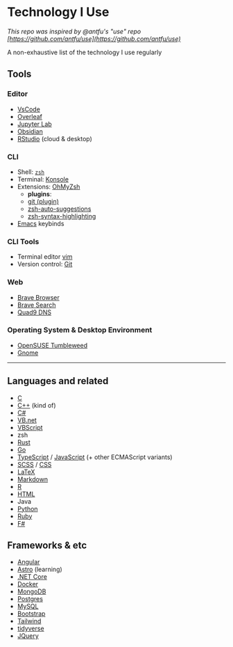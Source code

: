 # Technology I Use

_This repo was inspired by @antfu's "use" repo [https://github.com/antfu/use](https://github.com/antfu/use)_

A non-exhaustive list of the technology I use regularly

## Tools

### Editor

- [VsCode](https://code.visualstudio.com/)
- [Overleaf](https://overleaf.com/)
- [Jupyter Lab](https://jupyter.org/)
- [Obsidian](https://obsidian.md/)
- [RStudio](https://posit.co/download/rstudio-desktop/) (cloud & desktop)

### CLI

- Shell: [`zsh`](https://zsh.org/)
- Terminal: [Konsole](https://konsole.kde.org/)
- Extensions: [OhMyZsh](https://ohmyz.sh/)
  - **plugins**:
  - [git (plugin)](https://github.com/ohmyzsh/ohmyzsh/blob/master/plugins/git/git.plugin.zsh)
  - [zsh-auto-suggestions](https://github.com/marlonrichert/zsh-autocomplete)
  - [zsh-syntax-highlighting](https://github.com/zsh-users/zsh-syntax-highlighting)
- [Emacs](https://www.gnu.org/software/emacs/) keybinds

### CLI Tools

- Terminal editor [vim](https://www.vim.org/)
- Version control: [Git](https://git-scm.com/)

### Web

- [Brave Browser](https://brave.com/)
- [Brave Search](http://search.brave.com/)
- [Quad9 DNS](https://www.quad9.net/)

### Operating System & Desktop Environment

- [OpenSUSE Tumbleweed](https://get.opensuse.org/tumbleweed/)
- [Gnome](https://www.gnome.org/)

---

## Languages and related

- [C](https://www.iso.org/standard/74528.html)
- [C++](https://isocpp.org/) (kind of)
- [C#](https://docs.microsoft.com/en-us/dotnet/csharp/)
- [VB.net](https://docs.microsoft.com/en-us/dotnet/visual-basic/)
- [VBScript](https://docs.microsoft.com/en-us/previous-versions/t0aew7h6(v=vs.85))
- zsh
- [Rust](https://www.rust-lang.org/)
- [Go](https://go.dev/)
- [TypeScript](https://www.typescriptlang.org/) / [JavaScript](https://www.ecma-international.org/technical-committees/tc39/) (+ other ECMAScript variants)
- [SCSS](https://sass-lang.com/) / [CSS](https://drafts.csswg.org/)
- [LaTeX](https://www.latex-project.org/)
- [Markdown](https://www.markdownguide.org/)
- [R](https://www.r-project.org/)
- [HTML](https://html.spec.whatwg.org/multipage/)
- Java
- [Python](https://www.python.org/)
- [Ruby](https://www.ruby-lang.org/en/)
- [F#](https://fsharp.org/)

## Frameworks & etc

- [Angular](https://angular.io/)
- [Astro](https://astro.build/) (learning)
- [.NET Core](https://dotnet.microsoft.com/en-us/)
- [Docker](https://www.docker.com/)
- [MongoDB](https://www.mongodb.com/)
- [Postgres](https://www.postgresql.org/)
- [MySQL](https://www.mysql.com/)
- [Bootstrap](https://getbootstrap.com/)
- [Tailwind](https://tailwindcss.com/)
- [tidyverse](https://tidyverse.org)
- [JQuery](https://jquery.com/)
